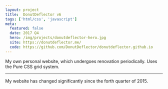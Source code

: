 ```yaml
---
layout: project
title:  DonutDeflector v6
tags: ['html/css', 'javascript']
meta:
  featured: false
  date: 2017 Q4
  hero: /img/projects/donutdeflector-hero.jpg
  site: https://donutdeflector.me/
  code: https://github.com/DonutDeflector/donutdeflector.github.io
---
```


My own personal website, which undergoes renovation
periodically. Uses the Pure CSS grid system.

---

My website has changed significantly since the forth quarter of 2015.
